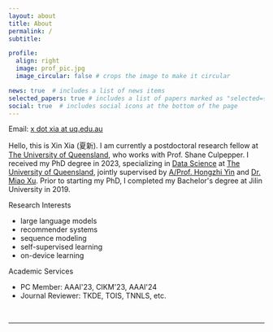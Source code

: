 ```yaml
---
layout: about
title: About
permalink: /
subtitle:

profile:
  align: right
  image: prof_pic.jpg
  image_circular: false # crops the image to make it circular

news: true  # includes a list of news items
selected_papers: true # includes a list of papers marked as "selected={true}"
social: true  # includes social icons at the bottom of the page
---
```

Email: <a href="mailto:x.xia@uq.edu.au">x dot xia at uq.edu.au</a> 

Hello, this is Xin Xia (夏新). I am currently a postdoctoral research fellow at [The University of Queensland](https://www.uq.edu.au/), who works with Prof. Shane Culpepper. I received my PhD degree in 2023, specializing in [Data Science](https://itee.uq.edu.au/data-science) at [The University of Queensland](https://www.uq.edu.au/), jointly supervised by [A/Prof. Hongzhi Yin](https://sites.google.com/view/hongzhi-yin/home) and [Dr. Miao Xu](https://researchers.uq.edu.au/researcher/26509). Prior to starting my PhD, I completed my Bachelor's degree at Jilin University in 2019. 

Research Interests
+ large language models
+ recommender systems
+ sequence modeling
+ self-supervised learning
+ on-device learning

Academic Services
+ PC Member: AAAI'23, CIKM'23, AAAI'24
+ Journal Reviewer: TKDE, TOIS, TNNLS, etc.

<br>
<hr>
